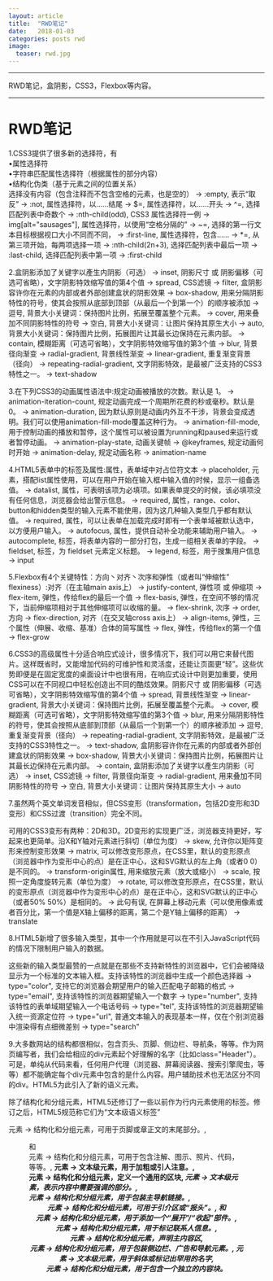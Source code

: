 ```yaml
---
layout: article
title:  "RWD笔记"
date:   2018-01-03
categories: posts rwd
image:
  teaser: rwd.jpg
---
```

---
RWD笔记，盒阴影，CSS3，Flexbox等内容。

--------
# RWD笔记
1.CSS3提供了很多新的选择符，有
<br>•属性选择符
<br>•字符串匹配属性选择符（根据属性的部分内容）
<br>•结构化伪类（基于元素之间的位置关系）
<br>选择没有内容（包含注释而不包含空格的元素，也是空的） → :empty, 表示“取反” → :not, 属性选择符，以……结尾 → $=, 属性选择符，以……开头 → ^=, 选择匹配列表中奇数个 → :nth-child(odd), CSS3 属性选择符一例 → img[alt="sausages"], 属性选择符，以使用“空格分隔的” → ~=, 选择的第一行文本目标根据视口大小不同而不同， → :first-line, 属性选择符，包含…… → *=, 从第三项开始，每两项选择一项 → :nth-child(2n+3), 选择匹配列表中最后一项 → :last-child, 选择匹配列表中第一项 → :first-child

2.盒阴影添加了关键字以產生内阴影（可选） → inset, 阴影尺寸 或 阴影偏移（可选可省略），文字阴影特效缩写值的第4个值 → spread, CSS滤镜 → filter, 盒阴影容许你在元素的内部或者外部创建盒状的阴影效果 → box-shadow, 用来分隔阴影特性的符号，使其会按照从底部到顶部（从最后一个到第一个）的顺序被添加 → 逗号, 背景大小关键词：保持图片比例，拓展至覆盖整个元素。 → cover, 用来叠加不同阴影特性的符号 → 空白, 背景大小关键词：让图片保持其原生大小 → auto, 背景大小关键词：保持图片比例，拓展图片让其最长边保持在元素内部。 → contain, 模糊距离（可选可省略），文字阴影特效缩写值的第3个值 → blur, 背景径向渐变 → radial-gradient, 背景线性渐变 → linear-gradient, 重复渐变背景（径向） → repeating-radial-gradient, 文字阴影特效，是最被广泛支持的CSS3特性之一。 → text-shadow

3.在下列CSS3的动画属性语法中:规定动画被播放的次数。默认是 1。 → animation-iteration-count, 规定动画完成一个周期所花费的秒或毫秒。默认是 0。 → animation-duration, 因为默认原则是动画内外互不干涉，背景会变成透明。我们可以使用animation-fill-mode覆盖这种行为。 → animation-fill-mode, 用于控制动画的播放和暂停，这个属性可以被设置为running和paused来运行或者暂停动画。 → animation-play-state, 动画关键帧 → @keyframes, 规定动画何时开始 → animation-delay, 规定动画名称 → animation-name

4.HTML5表单中的标签及属性:属性，表单域中对占位符文本 → placeholder, 元素，搭配list属性使用，可以在用户开始在输入框中输入值的时候，显示一组备选值。 → datalist, 属性，可表明该项为必填项。如果表单提交的时候，该必填项没有任何信息，浏览器会给出警示信息。 → required, 属性，range、color、button和hidden类型的输入元素不能使用，因为这几种输入类型几乎都有默认值。 → required, 属性，可以让表单在加载完成时即有一个表单域被默认选中，以方便用户输入。 → autofocus, 属性，提供自动补全功能来辅助用户输入。 → autocomplete, 标签，将表单内容的一部分打包，生成一组相关表单的字段。 → fieldset, 标签，为 fieldset 元素定义标题。 → legend, 标签，用于搜集用户信息 → input

5.Flexbox有4个关键特性：方向丶对齐丶次序和弹性（或者叫“伸缩性” flexiness）:对齐（在主轴main axis上） → justify-content, 弹性项 或 伸缩项 → flex-item, 弹性，传给flex的最后一个值 → flex-basis, 弹性，在空间不够的情况下，当前伸缩项相对于其他伸缩项可以收缩的量。 → flex-shrink, 次序 → order, 方向 → flex-direction, 对齐（在交叉轴cross axis上） → align-items, 弹性，三个属性（伸展、收缩、基准）合体的简写属性 → flex, 弹性，传给flex的第一个值 → flex-grow

6.CSS3的高级属性十分适合响应式设计，很多情况下，我们可以用它来替代图片。这样既省时，又能增加代码的可维护性和灵活度，还能让页面更“轻”。这些优势即便是在固定宽度的桌面设计中也很有用，在响应式设计中则更加重要，使用CSS可以在不同视口中轻松创造出不同的酷炫效果。阴影尺寸 或 阴影偏移（可选可省略），文字阴影特效缩写值的第4个值 → spread, 背景线性渐变 → linear-gradient, 背景大小关键词：保持图片比例，拓展至覆盖整个元素。 → cover, 模糊距离（可选可省略），文字阴影特效缩写值的第3个值 → blur, 用来分隔阴影特性的符号，使其会按照从底部到顶部（从最后一个到第一个）的顺序被添加 → 逗号, 重复渐变背景（径向） → repeating-radial-gradient, 文字阴影特效，是最被广泛支持的CSS3特性之一。 → text-shadow, 盒阴影容许你在元素的内部或者外部创建盒状的阴影效果 → box-shadow, 背景大小关键词：保持图片比例，拓展图片让其最长边保持在元素内部。 → contain, 盒阴影添加了关键字以產生内阴影（可选） → inset, CSS滤镜 → filter, 背景径向渐变 → radial-gradient, 用来叠加不同阴影特性的符号 → 空白, 背景大小关键词：让图片保持其原生大小 → auto

7.虽然两个英文单词发音相似，但CSS变形（transformation，包括2D变形和3D变形）和CSS过渡（transition）完全不同。

可用的CSS3变形有两种：2D和3D。2D变形的实现更广泛，浏览器支持更好，写起来也更简单。沿X和Y轴对元素进行斜切（单位为度） → skew, 允许你以矩阵变形来控制变形效果 → matrix, 可以修改变形原点，在CSS里，默认的变形原点（浏览器中作为变形中心的点）是在正中心，这和SVG默认的左上角（或者0 0）是不同的。 → transform-origin属性, 用来缩放元素（放大或缩小） → scale, 按照一定角度旋转元素（单位为度） → rotate, 可以修改变形原点，在CSS里，默认的变形原点（浏览器中作为变形中心的点）是在正中心，这和SVG默认的正中心（或者50% 50%）是相同的。 → 此句有误, 在屏幕上移动元素（可以使用像素或者百分比，第一个值是X轴上偏移的距离，第二个是Y轴上偏移的距离） → translate

8.HTML5新增了很多输入类型，其中一个作用就是可以在不引入JavaScript代码的情况下限制用户输入的数据。

这些新的输入类型最赞的一点就是在那些不支持新特性的浏览器中，它们会被降级显示为一个标准的文本输入框。支持该特性的浏览器中生成一个颜色选择器 → type="color", 支持它的浏览器会期望用户的输入匹配电子邮箱的格式 → type="email", 支持该特性的浏览器期望输入一个数字 → type="number", 支持该特性的表单域期望输入一个电话号码 → type="tel", 支持该特性的浏览器期望输入统一资源定位符 → type="url", 普通文本输入的表现基本一样，仅在个别浏览器中渲染得有点细微差别 → type="search"

9.大多数网站的结构都很相似，包含页头、页脚、侧边栏、导航条，等等。作为网页编写者，我们会给相应的div元素起个好理解的名字（比如class="Header"）。可是，单纯从代码来看，任何用户代理（浏览器、屏幕阅读器、搜索引擎爬虫，等等）都不能确定每个div元素中包含的是什么内容。用户辅助技术也无法区分不同的div。HTML5为此引入了新的语义元素。

除了结构化和分组元素，HTML5还修订了一些以前作为行内元素使用的标签。修订之后，HTML5规范称它们为“文本级语义标签”
<footer>元素 → 结构化和分组元素，可用于页脚或章正文的末尾部分。, <figure>和<figcaption>元素 → 结构化和分组元素，可用于包含注解、图示、照片、代码，等等。, <b>元素 → 文本级元素，用于加粗或引人注意。, <section>元素 → 结构化和分组元素，定义一个通用的区块, <em>元素 → 文本级元素，表示内容中需要强调的部分。, <nav>元素 → 结构化和分组元素，用于包装主导航链接。, <header>元素 → 结构化和分组元素，可用于引介区或“报头”。, <detail>和<summary>元素 → 结构化和分组元素，用于添加一个“展开”/“收起”部件。, <address>元素 → 结构化和分组元素，用于标记联系人信息。, <main>元素 → 结构化和分组元素，声明主内容区, <aside>元素 → 结构化和分组元素，用于包装侧边栏、广告和导航元素。, <i>元素 → 文本级元素，用于斜体或标记出罕用的名字, <article>元素 → 结构化和分组元素，用于包含一个独立的内容块。